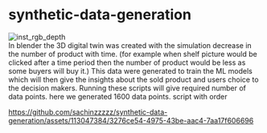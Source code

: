 
# synthetic-data-generation </br> 
![inst_rgb_depth](https://github.com/sachinzzzzz/synthetic-data-generation/assets/113047384/536f2f58-cbd3-4baa-b707-801efbd61230)
</br>
In blender the 3D digital twin was created with the simulation decrease in the number of product with time. (for example when shelf picture would be clicked after a time period then the number of product would be less as some buyers will buy it.) This data were generated to train the ML models which will then give the insights about the sold  product and users choice to the decision makers.
Running these scripts will give required number of data points. here we generated 1600 data points.
script with order
</br>

https://github.com/sachinzzzzz/synthetic-data-generation/assets/113047384/3276ce54-4975-43be-aac4-7aa17f606696 
